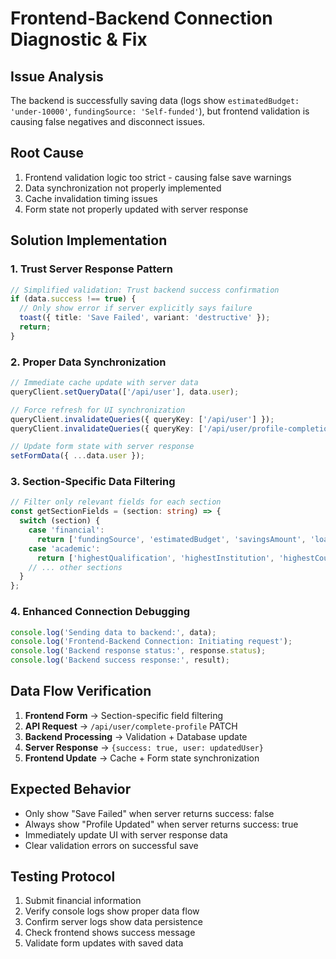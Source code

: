 # Frontend-Backend Connection Diagnostic & Fix

## Issue Analysis
The backend is successfully saving data (logs show `estimatedBudget: 'under-10000'`, `fundingSource: 'Self-funded'`), but frontend validation is causing false negatives and disconnect issues.

## Root Cause
1. Frontend validation logic too strict - causing false save warnings
2. Data synchronization not properly implemented
3. Cache invalidation timing issues
4. Form state not properly updated with server response

## Solution Implementation

### 1. Trust Server Response Pattern
```typescript
// Simplified validation: Trust backend success confirmation
if (data.success !== true) {
  // Only show error if server explicitly says failure
  toast({ title: 'Save Failed', variant: 'destructive' });
  return;
}
```

### 2. Proper Data Synchronization
```typescript
// Immediate cache update with server data
queryClient.setQueryData(['/api/user'], data.user);

// Force refresh for UI synchronization
queryClient.invalidateQueries({ queryKey: ['/api/user'] });
queryClient.invalidateQueries({ queryKey: ['/api/user/profile-completion'] });

// Update form state with server response
setFormData({ ...data.user });
```

### 3. Section-Specific Data Filtering
```typescript
// Filter only relevant fields for each section
const getSectionFields = (section: string) => {
  switch (section) {
    case 'financial':
      return ['fundingSource', 'estimatedBudget', 'savingsAmount', 'loanApproval', 'loanAmount', 'sponsorDetails', 'financialDocuments'];
    case 'academic':
      return ['highestQualification', 'highestInstitution', 'highestCountry', 'highestGpa', 'graduationYear', 'currentAcademicGap', 'educationHistory'];
    // ... other sections
  }
};
```

### 4. Enhanced Connection Debugging
```typescript
console.log('Sending data to backend:', data);
console.log('Frontend-Backend Connection: Initiating request');
console.log('Backend response status:', response.status);
console.log('Backend success response:', result);
```

## Data Flow Verification
1. **Frontend Form** → Section-specific field filtering
2. **API Request** → `/api/user/complete-profile` PATCH
3. **Backend Processing** → Validation + Database update
4. **Server Response** → `{success: true, user: updatedUser}`
5. **Frontend Update** → Cache + Form state synchronization

## Expected Behavior
- Only show "Save Failed" when server returns success: false
- Always show "Profile Updated" when server returns success: true
- Immediately update UI with server response data
- Clear validation errors on successful save

## Testing Protocol
1. Submit financial information
2. Verify console logs show proper data flow
3. Confirm server logs show data persistence
4. Check frontend shows success message
5. Validate form updates with saved data